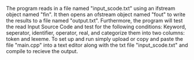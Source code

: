 The program reads in a file named "input_scode.txt" using an ifstream object named "fin". It then opens an ofstream object named "fout" to write the results to a file named "output.txt". Furthermore, the program will test the read Input Source Code and test for the following conditions: Keyword, seperator, identifier, operator, real, and categorize them into two columns: token and lexeme. To set up and run simply upload or copy and paste the file "main.cpp" into a text editor along with the txt file "input_scode.txt" and compile to recieve the output. 
